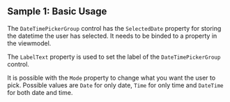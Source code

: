 ## Sample 1: Basic Usage

The `DateTimePickerGroup` control has the `SelectedDate` property for storing the datetime the user has selected.
It needs to be binded to a property in the viewmodel.

The `LabelText` property is used to set the label of the `DateTimePickerGroup` control.

It is possible with the `Mode` property to change what you want the user to pick. 
Possible values are `Date` for only date, `Time` for only time and `DateTime` for both date and time.